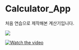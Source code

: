 # Calculator_App

처음 연습으로 제작해본 계산기입니다.

<img src = "https://raw.githubusercontent.com/jyoung111/Calculator_App/master/image/mycal.JPG"></img>

[![Watch the video](https://raw.github.com/GabLeRoux/WebMole/master/ressources/WebMole_Youtube_Video.png)](https://youtu.be/oiFBuRdrb30)
